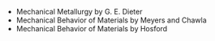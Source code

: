 *	Mechanical Metallurgy by G. E. Dieter
* Mechanical Behavior of Materials by Meyers and Chawla
*	Mechanical Behavior of Materials by Hosford
